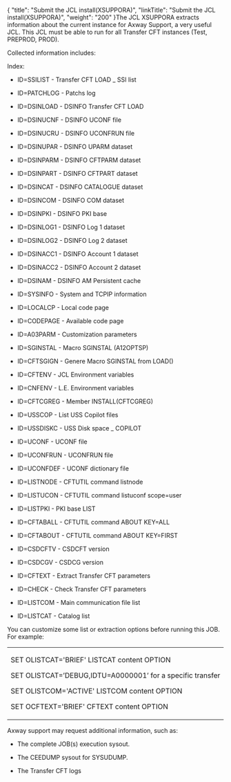 {
    "title": "Submit the JCL install(XSUPPORA)",
    "linkTitle": "Submit the JCL install(XSUPPORA)",
    "weight": "200"
}The JCL XSUPPORA extracts information about the current instance for Axway Support, a very useful JCL. This JCL must be able to run for all Transfer CFT instances (Test, PREPROD, PROD).

Collected information includes:

Index:

-   ID=SSILIST - Transfer CFT LOAD \_ SSI list
-   ID=PATCHLOG - Patchs log
-   ID=DSINLOAD - DSINFO Transfer CFT LOAD
-   ID=DSINUCNF - DSINFO UCONF file
-   ID=DSINUCRU - DSINFO UCONFRUN file
-   ID=DSINUPAR - DSINFO UPARM dataset
-   ID=DSINPARM - DSINFO CFTPARM dataset
-   ID=DSINPART - DSINFO CFTPART dataset
-   ID=DSINCAT - DSINFO CATALOGUE dataset
-   ID=DSINCOM - DSINFO COM dataset
-   ID=DSINPKI - DSINFO PKI base
-   ID=DSINLOG1 - DSINFO Log 1 dataset
-   ID=DSINLOG2 - DSINFO Log 2 dataset
-   ID=DSINACC1 - DSINFO Account 1 dataset
-   ID=DSINACC2 - DSINFO Account 2 dataset
-   ID=DSINAM - DSINFO AM Persistent cache
-   ID=SYSINFO - System and TCPIP information
-   ID=LOCALCP - Local code page
-   ID=CODEPAGE - Available code page
-   ID=A03PARM - Customization parameters
-   ID=SGINSTAL - Macro SGINSTAL (A12OPTSP)
-   ID=CFTSGIGN - Genere Macro SGINSTAL from LOAD()
-   ID=CFTENV - JCL Environment variables
-   ID=CNFENV - L.E. Environment variables
-   ID=CFTCGREG - Member INSTALL(CFTCGREG)
-   ID=USSCOP - List USS Copilot files
-   ID=USSDISKC - USS Disk space \_ COPILOT
-   ID=UCONF - UCONF file
-   ID=UCONFRUN - UCONFRUN file
-   ID=UCONFDEF - UCONF dictionary file
-   ID=LISTNODE - CFTUTIL command listnode
-   ID=LISTUCON - CFTUTIL command listuconf scope=user
-   ID=LISTPKI - PKI base LIST
-   ID=CFTABALL - CFTUTIL command ABOUT KEY=ALL
-   ID=CFTABOUT - CFTUTIL command ABOUT KEY=FIRST
-   ID=CSDCFTV - CSDCFT version
-   ID=CSDCGV - CSDCG version
-   ID=CFTEXT - Extract Transfer CFT parameters
-   ID=CHECK - Check Transfer CFT parameters
-   ID=LISTCOM - Main communication file list
-   ID=LISTCAT - Catalog list

You can customize some list or extraction options before running this JOB. For example:

<table cellspacing="0">
   <col/>
   <tbody>
      <tr>
         <td>
            <p>SET OLISTCAT='BRIEF'            LISTCAT content OPTION
</p>
            <p>SET OLISTCAT=’DEBUG,IDTU=A0000001’ for a specific transfer</p>
            <p>SET OLISTCOM='ACTIVE'           LISTCOM content OPTION
</p>
            <p>SET OCFTEXT='BRIEF'             CFTEXT  content OPTION</p>
         </td>
      </tr>
   </tbody>
</table>

Axway support may request additional information, such as:

-   The complete JOB(s) execution sysout.
-   The CEEDUMP sysout for SYSUDUMP.
-   The Transfer CFT logs
